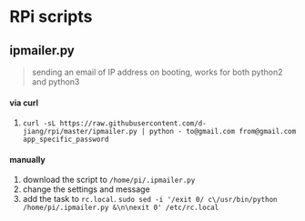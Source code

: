 # RPi scripts

## ipmailer.py
> sending an email of IP address on booting, works for both python2 and python3 

#### via curl
1. `curl -sL https://raw.githubusercontent.com/d-jiang/rpi/master/ipmailer.py | python - to@gmail.com from@gmail.com app_specific_password`

#### manually
1. download the script to `/home/pi/.ipmailer.py`
1. change the settings and message
1. add the task to `rc.local`. `sudo sed -i '/exit 0/ c\/usr/bin/python /home/pi/.ipmailer.py &\n\nexit 0' /etc/rc.local`
